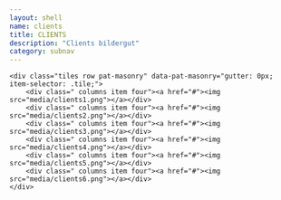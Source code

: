 ```yaml
---
layout: shell
name: clients
title: CLIENTS
description: "Clients bildergut"
category: subnav
---
```


<section id="clients">
<div class="container">

	<div class="tiles row pat-masonry" data-pat-masonry="gutter: 0px; item-selector: .tile;">
	    <div class=" columns item four"><a href="#"><img src="media/clients1.png"></a></div>
	    <div class=" columns item four"><a href="#"><img src="media/clients2.png"></a></div>
	    <div class=" columns item four"><a href="#"><img src="media/clients3.png"></a></div>
	    <div class=" columns item four"><a href="#"><img src="media/clients4.png"></a></div>
	    <div class=" columns item four"><a href="#"><img src="media/clients5.png"></a></div>
	    <div class=" columns item four"><a href="#"><img src="media/clients6.png"></a></div>
	</div>

</div>
</section>

